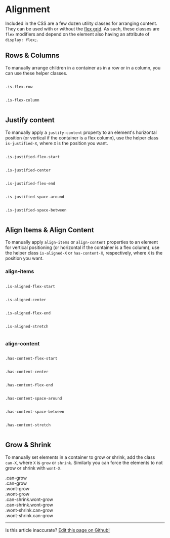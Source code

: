 # Alignment

Included in the CSS are a few dozen utility classes for arranging content. They can be used with or without the [flex grid](/docs/elements/grid). As such, these classes are `flex` modifiers and depend on the element also having an attribute of `display: flex;`.

## Rows & Columns

To manually arrange children in a container as in a row or in a column, you can use these helper classes.

<div class="row">
  <div class="small-6 xsmall-12 columns">
    <p><code>.is-flex-row</code></p>
    <div class="is-flex filler-bg is-flex-row">
      <div class="can-grow filler has-padding has-margin-1 can-shrink"></div>
      <div class="can-grow filler has-padding has-margin-1 can-shrink"></div>
    </div>
  </div>
  <div class="small-6 xsmall-12 columns">
    <p><code>.is-flex-column</code></p>
    <div class="is-flex filler-bg is-flex-column">
      <div class="filler has-margin-1 can-shrink has-padding"></div>
      <div class="filler has-margin-1 can-shrink has-padding"></div>
    </div>
  </div>
</div>

## Justify content

To manually apply a `justify-content` property to an element's horizontal position (or vertical if the container is a flex column), use the helper class `is-justified-X`, where `X` is the position you want.

<div class="row">
  <div class="large-3 small-6 xsmall-12 columns">
    <p><code>.is-justified-flex-start</code></p>
    <div class="static-box is-flex filler-bg is-justified-flex-start">
      <div class="filler has-padding has-margin-1 can-shrink"></div>
    </div>
  </div>
  <div class="large-3 small-6 xsmall-12 columns">
    <p><code>.is-justified-center</code></p>
    <div class="static-box is-flex filler-bg is-justified-center">
      <div class="filler has-padding has-margin-1 can-shrink"></div>
    </div>
  </div>
  <div class="large-3 small-6 xsmall-12 columns">
    <p><code>.is-justified-flex-end</code></p>
    <div class="static-box is-flex filler-bg is-justified-flex-end">
      <div class="filler has-padding has-margin-1 can-shrink"></div>
    </div>
  </div>
  <div class="large-3 small-6 xsmall-12 columns">
    <p><code>.is-justified-space-around</code></p>
    <div class="static-box is-flex filler-bg is-justified-space-around">
      <div class="filler has-padding has-margin-1 can-shrink"></div>
      <div class="filler has-padding has-margin-1 can-shrink"></div>
    </div>
  </div>
  <div class="large-3 small-6 xsmall-12 columns">
    <p><code>.is-justified-space-between</code></p>
    <div class="static-box is-flex filler-bg is-justified-space-between">
      <div class="filler has-padding has-margin-1 can-shrink"></div>
      <div class="filler has-padding has-margin-1 can-shrink"></div>
    </div>
  </div>
</div>

## Align Items & Align Content

To manually apply `align-items` or `align-content` properties to an element for vertical positioning (or horizontal if the container is a flex column), use the helper class `is-aligned-X` or `has-content-X`, respectively, where `X` is the position you want.

### align-items

<div class="row">
  <div class="large-3 small-6 xsmall-12 columns">
    <p><code>.is-aligned-flex-start</code></p>
    <div class="static-height is-flex filler-bg is-aligned-flex-start">
      <div class="filler has-padding has-margin-1 can-shrink"></div>
    </div>
  </div>
  <div class="large-3 small-6 xsmall-12 columns">
    <p><code>.is-aligned-center</code></p>
    <div class="static-height is-flex filler-bg is-aligned-center">
      <div class="filler has-padding has-margin-1 can-shrink"></div>
    </div>
  </div>
  <div class="large-3 small-6 xsmall-12 columns">
    <p><code>.is-aligned-flex-end</code></p>
    <div class="static-height is-flex filler-bg is-aligned-flex-end">
      <div class="filler has-padding has-margin-1 can-shrink"></div>
    </div>
  </div>
  <div class="large-3 small-6 xsmall-12 columns">
    <p><code>.is-aligned-stretch</code></p>
    <div class="static-height is-flex filler-bg is-aligned-stretch">
      <div class="filler has-padding has-margin-1 can-shrink"></div>
    </div>
  </div>
</div>

### align-content

<div class="row">
  <div class="large-3 small-6 xsmall-12 columns">
    <p><code>.has-content-flex-start</code></p>
    <div class="static-height row filler-bg has-content-flex-start">
      <div class="filler xsmall-12 columns has-padding has-margin-1 can-shrink has-no-margin-left has-no-margin-right"></div>
      <div class="filler xsmall-12 columns has-padding has-margin-1 can-shrink has-no-margin-left has-no-margin-right"></div>
    </div>
  </div>
  <div class="large-3 small-6 xsmall-12 columns">
    <p><code>.has-content-center</code></p>
    <div class="static-height row filler-bg has-content-center">
      <div class="filler xsmall-12 columns has-padding has-margin-1 can-shrink has-no-margin-left has-no-margin-right"></div>
      <div class="filler xsmall-12 columns has-padding has-margin-1 can-shrink has-no-margin-left has-no-margin-right"></div>
    </div>
  </div>
  <div class="large-3 small-6 xsmall-12 columns">
    <p><code>.has-content-flex-end</code></p>
    <div class="static-height row filler-bg has-content-flex-end">
      <div class="filler xsmall-12 columns has-padding has-margin-1 can-shrink has-no-margin-left has-no-margin-right"></div>
      <div class="filler xsmall-12 columns has-padding has-margin-1 can-shrink has-no-margin-left has-no-margin-right"></div>
    </div>
  </div>
  <div class="large-3 small-6 xsmall-12 columns">
    <p><code>.has-content-space-around</code></p>
    <div class="static-height row filler-bg has-content-space-around">
      <div class="filler xsmall-12 columns has-padding has-margin-1 can-shrink has-no-margin-left has-no-margin-right"></div>
      <div class="filler xsmall-12 columns has-padding has-margin-1 can-shrink has-no-margin-left has-no-margin-right"></div>
    </div>
  </div>
  <div class="large-3 small-6 xsmall-12 columns">
    <p><code>.has-content-space-between</code></p>
    <div class="static-height row filler-bg has-content-space-between">
      <div class="filler xsmall-12 columns has-padding has-margin-1 can-shrink has-no-margin-left has-no-margin-right"></div>
      <div class="filler xsmall-12 columns has-padding has-margin-1 can-shrink has-no-margin-left has-no-margin-right"></div>
    </div>
  </div>
  <div class="large-3 small-6 xsmall-12 columns">
    <p><code>.has-content-stretch</code></p>
    <div class="static-height row filler-bg has-content-stretch">
      <div class="filler xsmall-12 columns has-padding has-margin-1 can-shrink has-no-margin-left has-no-margin-right"></div>
      <div class="filler xsmall-12 columns has-padding has-margin-1 can-shrink has-no-margin-left has-no-margin-right"></div>
    </div>
  </div>
</div>

## Grow & Shrink

To manually set elements in a container to grow or shrink, add the class `can-X`, where `X` is `grow` or `shrink`. Similarly you can force the elements to not grow or shrink with `wont-X`.

<div class="row">
  <div class="large-6 xsmall-12 columns">
    <div class="is-flex filler-bg is-flex-row">
      <div class="can-grow filler has-padding has-margin-1 can-shrink">.can-grow</div>
      <div class="can-grow filler has-padding has-margin-1 can-shrink">.can-grow</div>
    </div>
  </div>
  <div class="large-6 xsmall-12 columns">
    <div class="is-flex filler-bg is-flex-row">
      <div class="wont-grow filler has-padding has-margin-1 can-shrink">.wont-grow</div>
      <div class="wont-grow filler has-padding has-margin-1 can-shrink">.wont-grow</div>
    </div>
  </div>
</div>

<div class="row">
  <div class="large-6 xsmall-12 columns">
    <div class="is-flex filler-bg is-flex-row">
      <div class="can-shrink wont-grow filler has-padding has-margin-1 can-shrink">.can-shrink.wont-grow</div>
      <div class="can-shrink wont-grow filler has-padding has-margin-1 can-shrink">.can-shrink.wont-grow</div>
    </div>
  </div>
  <div class="large-6 xsmall-12 columns">
    <div class="is-flex filler-bg is-flex-row">
      <div class="wont-shrink can-grow filler has-padding has-margin-1 can-shrink">.wont-shrink.can-grow</div>
      <div class="wont-shrink can-grow filler has-padding has-margin-1 can-shrink">.wont-shrink.can-grow</div>
    </div>
  </div>
</div>

<hr />
<p class="has-right-text">Is this article inaccurate? <a href="https://github.com/geotrev/undernet/tree/master/docs/alignment.md">Edit this page on Github!</a></p>
